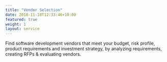 ```yaml
---
title: "Vendor Selection"
date: 2018-11-18T12:33:46+10:00
featured: true
weight: 1
layout: service
---
```


Find software development vendors that meet your budget, risk profile, product requirements and investment strategy, by analyzing requirements, creating RFPs & evaluating vendors.